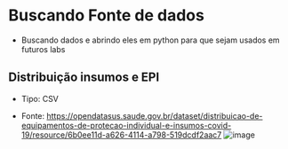 # Buscando Fonte de dados
- Buscando dados e abrindo eles em python para que sejam usados em futuros labs
## Distribuição insumos e EPI
* Tipo: CSV
- Fonte: https://opendatasus.saude.gov.br/dataset/distribuicao-de-equipamentos-de-protecao-individual-e-insumos-covid-19/resource/6b0ee11d-a626-4114-a798-519dcdf2aac7
![image](https://user-images.githubusercontent.com/80778627/131064172-5f171d27-6c52-4f2e-8ddf-0c6628a5aaae.png)

